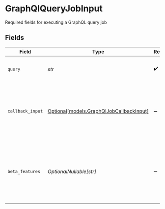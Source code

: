 # GraphQlQueryJobInput

Required fields for executing a GraphQL query job


## Fields

| Field                                                                               | Type                                                                                | Required                                                                            | Description                                                                         |
| ----------------------------------------------------------------------------------- | ----------------------------------------------------------------------------------- | ----------------------------------------------------------------------------------- | ----------------------------------------------------------------------------------- |
| `query`                                                                             | *str*                                                                               | :heavy_check_mark:                                                                  | The GraphQL query to execute                                                        |
| `callback_input`                                                                    | [Optional[models.GraphQlJobCallbackInput]](../models/graphqljobcallbackinput.md)    | :heavy_minus_sign:                                                                  | Input class for providing a callback's url and any headers needed for the callback. |
| `beta_features`                                                                     | *OptionalNullable[str]*                                                             | :heavy_minus_sign:                                                                  | Beta features to be enabled for this GraphQL query (passed as TTD-GQL-Beta header)  |